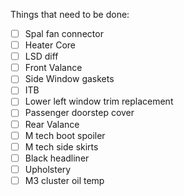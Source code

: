 Things that need to be done:
- [ ] Spal fan connector
- [ ] Heater Core
- [ ] LSD diff
- [ ] Front Valance 
- [ ] Side Window gaskets
- [ ] ITB
- [ ] Lower left window trim replacement
- [ ] Passenger doorstep cover
- [ ] Rear Valance
- [ ] M tech boot spoiler
- [ ] M tech side skirts
- [ ] Black headliner
- [ ] Upholstery
- [ ] M3 cluster oil temp
